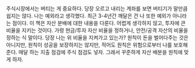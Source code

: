 주식시장에서는 버티는 게 중요하다. 당장 오르고 내리는 계좌를 보면 버티기가 말만큼 쉽지는 않다. 나는 예외라고 생각했다. 최근 3-4년간 깨달은 건 나 또한 예외가 아니라는 점이다. 이 책은 자산 분배에 대한 내용을 다룬다. 어렵게 생각하지 않고, 투자에 큰 비율을 지키는 것이다. 가령 현금/투자 자산 비율을 정하거나, 안전/공격 자산의 비율을 정하는 식 말이다. 당장 나는 위 비율을 지켜가고 있는가? 원칙이 돈을 벌어다주는 것은 아니지만, 원칙이 성공을 보장하지는 않지만, 적어도 원칙은 위험으로부터 나를 보호해준다. 매달 하는 지출 점검에 주식 점검도 넣자. 그래서 꾸준하게 자산 배분을 원칙에 맞게 하자.